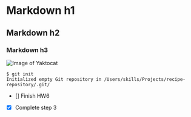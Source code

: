 # Markdown h1
## Markdown h2
### Markdown h3


![Image of Yaktocat](https://octodex.github.com/images/yaktocat.png)

```
$ git init
Initialized empty Git repository in /Users/skills/Projects/recipe-repository/.git/
```

- [] Finish HW6
- [x] Complete step 3
